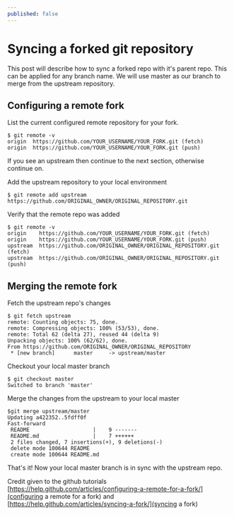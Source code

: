 ```yaml
---
published: false
---
```

# Syncing a forked git repository

This post will describe how to sync a forked repo with it's parent repo. This can be applied for any branch name. We will use master as our branch to merge from the upstream repository.

## Configuring a remote fork

List the current configured remote repository for your fork.

```
$ git remote -v
origin  https://github.com/YOUR_USERNAME/YOUR_FORK.git (fetch)
origin  https://github.com/YOUR_USERNAME/YOUR_FORK.git (push)
```

If you see an upstream then continue to the next section, otherwise continue on.

Add the upstream repository to your local environment

```
$ git remote add upstream https://github.com/ORIGINAL_OWNER/ORIGINAL_REPOSITORY.git
```

Verify that the remote repo was added

```
$ git remote -v
origin    https://github.com/YOUR_USERNAME/YOUR_FORK.git (fetch)
origin    https://github.com/YOUR_USERNAME/YOUR_FORK.git (push)
upstream  https://github.com/ORIGINAL_OWNER/ORIGINAL_REPOSITORY.git (fetch)
upstream  https://github.com/ORIGINAL_OWNER/ORIGINAL_REPOSITORY.git (push)
```


## Merging the remote fork

Fetch the upstream repo's changes

```
$ git fetch upstream
remote: Counting objects: 75, done.
remote: Compressing objects: 100% (53/53), done.
remote: Total 62 (delta 27), reused 44 (delta 9)
Unpacking objects: 100% (62/62), done.
From https://github.com/ORIGINAL_OWNER/ORIGINAL_REPOSITORY
 * [new branch]      master     -> upstream/master
```

Checkout your local master branch

```
$ git checkout master
Switched to branch 'master'
```

Merge the changes from the upstream to your local master

```
$git merge upstream/master
Updating a422352..5fdff0f
Fast-forward
 README                    |    9 -------
 README.md                 |    7 ++++++
 2 files changed, 7 insertions(+), 9 deletions(-)
 delete mode 100644 README
 create mode 100644 README.md
```

That's it! Now your local master branch is in sync with the upstream repo.

Credit given to the github tutorials [https://help.github.com/articles/configuring-a-remote-for-a-fork/](configuring a remote for a fork) 
and [https://help.github.com/articles/syncing-a-fork/](syncing a fork)